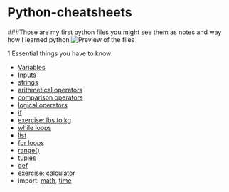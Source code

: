 # Python-cheatsheets
###Those are my first python files you might see them as notes and way how I learned python
![Preview of the files](https://i.imgur.com/AB6sIzf.png)

1 Essential things you have to know:
* [Variables](Variables.py)
* [Inputs ](input.py)
* [strings](strings.py)
* [arithmetical operators](arithmetic_operators.py)
* [comparison operators](conpirason_operators.py)
* [logical operators](logical_operators.py)
* [if](if.py)
* [exercise: lbs to kg](ktg_to_lbs.py)
* [while loops](while_loops.py)
* [list](lists.py)
* [for loops](For_loops.py)
* [range()](Range_Function.py)
* [tuples](Tuples.py)
* [def](def.py)
* [exercise: calculator](ULTIMATEPROCALCULATOR.py)
* import: [math](https://docs.python.org/3/library/math.html), [time](https://docs.python.org/3/library/time.html)
